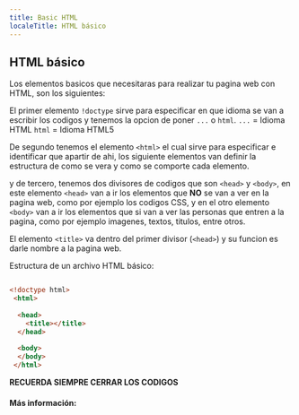 ```yaml
---
title: Basic HTML
localeTitle: HTML básico
---
```

## HTML básico

Los elementos basicos que necesitaras para realizar tu pagina web con HTML, son los siguientes:

El primer elemento `!doctype` sirve para especificar en que idioma se van a escribir los codigos y tenemos la opcion de poner `...` o `html`.
      `...` = Idioma HTML
      `html` = Idioma HTML5

De segundo tenemos el elemento `<html>` el cual sirve para especificar e identificar que apartir de ahi, los siguiente elementos van definir la estructura de como se vera y como se comporte cada elemento.

y de tercero, tenemos dos divisores de codigos que son `<head>` y `<body>`, en este elemento `<head>` van a ir los elementos que **NO** se van a ver en la pagina web, como por ejemplo los codigos CSS, y en el otro elemento `<body>` van a ir los elementos que si van a ver las personas que entren a la pagina, como por ejemplo imagenes, textos, titulos, entre otros.

El elemento `<title>` va dentro del primer divisor (`<head>`) y su funcion es darle nombre a la pagina web.

Estructura de un archivo HTML básico:

```html

<!doctype html> 
 <html> 
 
  <head> 
    <title></title> 
  </head> 
 
  <body> 
  </body> 
 </html> 
```

**RECUERDA SIEMPRE CERRAR LOS CODIGOS**

#### Más información:
